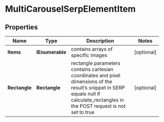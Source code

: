 # MultiCarouselSerpElementItem


## Properties

| Name | Type | Description | Notes |
|------------ | ------------- | ------------- | -------------|
**Items** | **IEnumerable<MultiCarouselElement>** | contains arrays of specific images |[optional]|
**Rectangle** | **Rectangle** | rectangle parameters<br>contains cartesian coordinates and pixel dimensions of the result’s snippet in SERP<br>equals null if calculate_rectangles in the POST request is not set to true |[optional]|